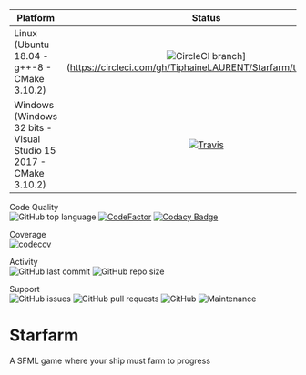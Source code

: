 <!-- @formatter:off -->
| Platform | Status |
|----------|:------:|
| Linux (Ubuntu 18.04 - g++-8 - CMake 3.10.2) | ![CircleCI branch](https://img.shields.io/circleci/project/github/TiphaineLAURENT/Starfarm/master.svg)](https://circleci.com/gh/TiphaineLAURENT/Starfarm/tree/master) |
| Windows (Windows 32 bits - Visual Studio 15 2017 - CMake 3.10.2) | [![Travis](https://travis-ci.com/TiphaineLAURENT/Starfarm.svg?branch=master)](https://travis-ci.com/TiphaineLAURENT/Starfarm) |

Code Quality<br>
![GitHub top language](https://img.shields.io/github/languages/top/TiphaineLAURENT/Starfarm.svg)
[![CodeFactor](https://www.codefactor.io/repository/github/tiphainelaurent/starfarm/badge)](https://www.codefactor.io/repository/github/tiphainelaurent/starfarm)
[![Codacy Badge](https://api.codacy.com/project/badge/Grade/2af3a96e70b54fd9af057836b4e54b10)](https://www.codacy.com/app/TiphaineLAURENT/Starfarm?utm_source=github.com&amp;utm_medium=referral&amp;utm_content=TiphaineLAURENT/Starfarm&amp;utm_campaign=Badge_Grade)

Coverage<br>
[![codecov](https://codecov.io/gh/TiphaineLAURENT/Starfarm/branch/master/graph/badge.svg)](https://codecov.io/gh/TiphaineLAURENT/Starfarm)

Activity<br>
![GitHub last commit](https://img.shields.io/github/last-commit/TiphaineLAURENT/Starfarm.svg)
![GitHub repo size](https://img.shields.io/github/repo-size/TiphaineLAURENT/Starfarm.svg)

Support<br>
![GitHub issues](https://img.shields.io/github/issues-raw/TiphaineLAURENT/Starfarm.svg)
![GitHub pull requests](https://img.shields.io/github/issues-pr-raw/TiphaineLAURENT/Starfarm.svg)
![GitHub](https://img.shields.io/github/license/TiphaineLAURENT/Starfarm.svg)
![Maintenance](https://img.shields.io/maintenance/yes/2020.svg)

# Starfarm

A SFML game where your ship must farm to progress

<!-- @formatter:on -->

